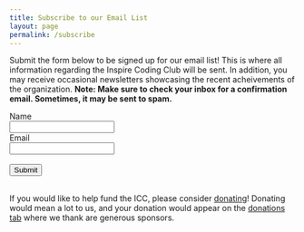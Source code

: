 ```yaml
---
title: Subscribe to our Email List
layout: page
permalink: /subscribe
---
```


Submit the form below to be signed up for our email list! This is where all information regarding the Inspire Coding Club will be sent. In addition, you may receive occasional newsletters showcasing the recent acheivements of the organization. **Note: Make sure to check your inbox for a confirmation email. Sometimes, it may be sent to spam.**

<form action="https://postal.hackclub.com/subscribe" method="POST" accept-charset="utf-8">
	<label for="name">Name</label><br/>
	<input type="text" name="name" id="name"/>
	<br/>
	<label for="email">Email</label><br/>
	<input type="email" name="email" id="email"/><br/><div style="display:none;">
	<label for="hp">HP</label><br/>
	<input type="text" name="hp" id="hp"/>
	</div>
	<input type="hidden" name="list" value="7MhbAtdTMYhWeJzAttdwoA"/>
	<input type="hidden" name="subform" value="yes"/>
    <br>
	<input type="submit" name="submit" id="submit"/>
</form>

<br>
If you would like to help fund the ICC, please consider <a href="https://bank.hackclub.com/donations/start/irvine-coding-club">donating</a>! Donating would mean a lot to us, and your donation would appear on the <a href="{{ site.baseurl }}/donations">donations tab</a> where we thank are generous sponsors. 
